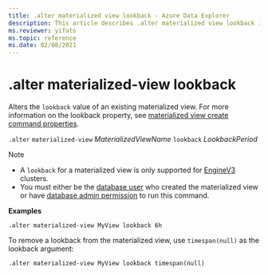 ```yaml
---
title: .alter materialized view lookback - Azure Data Explorer
description: This article describes .alter materialized view lookback in Azure Data Explorer.
ms.reviewer: yifats
ms.topic: reference
ms.date: 02/08/2021
---
```

# .alter materialized-view lookback

Alters the `lookback` value of an existing materialized view. For more information on the lookback property, see [materialized view create command properties](materialized-view-create.md#properties).

`.alter` `materialized-view` *MaterializedViewName* `lookback` *LookbackPeriod*

> [!NOTE]
> * A `lookback` for a materialized view is only supported for [EngineV3](../../../engine-v3.md) clusters.
> * You must either be the [database user](../access-control/role-based-authorization.md) who created the materialized view or have [database admin permission](../access-control/role-based-authorization.md) to run this command.

**Examples** 

```kusto
.alter materialized-view MyView lookback 6h
```

To remove a lookback from the materialized view, use `timespan(null)` as the lookback argument: 

```kusto
.alter materialized-view MyView lookback timespan(null)
```
